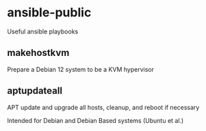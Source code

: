# ansible-public

Useful ansible playbooks

## makehostkvm

Prepare a Debian 12 system to be a KVM hypervisor

## aptupdateall

APT update and upgrade all hosts, cleanup, and reboot if necessary

Intended for Debian and Debian Based systems (Ubuntu et al.)
